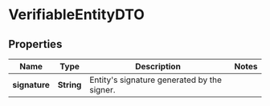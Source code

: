 

# VerifiableEntityDTO


## Properties

| Name | Type | Description | Notes |
|------------ | ------------- | ------------- | -------------|
|**signature** | **String** | Entity&#39;s signature generated by the signer. |  |



